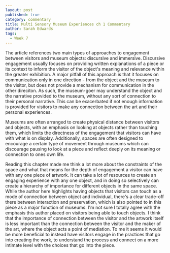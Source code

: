 ```yaml
---
layout: post
published: true
category: commentary
title: Multi Sensory Museum Experiences ch 1 Commentary
author: Sarah Edwards
tags:
  - Week 7
---
```

The article references two main types of approaches to engagement between visitors and museum objects: discursive and immersive. Discursive engagement usually focuses on providing written explanations of a piece or its context to inform the visitor of the object's meaning and relevance within the greater exhibition. A major pitfall of this approach is that it focuses on communication only in one direction - from the object and the museum to the visitor, but does not provide a mechanism for communication in the other direciton. As such, the museum-goer may understand the object and the narrative provided to the museum, without any sort of connection to their personal narrative. This can be exacerbated if not enough information is provided for visitors to make any connection between the art and their personal experiences. 

Museums are often arranged to create physical distance between visitors and objects, with an emphasis on looking at objects rather than touching them, which limits the directness of the engagement that visitors can have with what is on display. Additionally, spaces are often designed to encourage a certain type of movement through museums which can discourage pausing to look at a piece and reflect deeply on its meaning or connection to ones own life. 

Reading this chapter made me think a lot more about the constraints of the space and what that means for the depth of engagement a visitor can have with any one piece of artwork. It can take a lot of resources to create an engaging experience with any one object, and in doing so selectively can create a hierarchy of importance for different objects in the same space. While the author here highlights having objects that visitors can touch as a mode of connection between object and individual, there's a clear trade-off there between interaction and preservation, which is also pointed to in this piece as a major function of museums. I'm not sure I totally agree with the emphasis this author placed on visitors being able to touch objects. I think that the importance of connection between the visitor and the artwork itself is less important than the connection between the visitor and the maker of the art, where the object acts a point of mediation. To me it seems it would be more beneficial to instead have visitors engage in the practices that go into creating the work, to understand the process and connect on a more intimate level with the choices that go into the piece.
